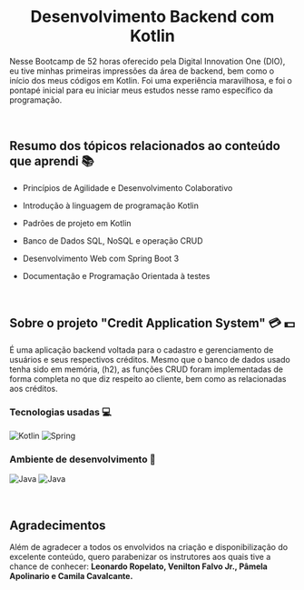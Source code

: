 <h1 align="center">Desenvolvimento Backend com Kotlin </h1>

Nesse Bootcamp de 52 horas oferecido pela Digital Innovation One (DIO), eu tive minhas primeiras impressões da área de backend, bem como o início dos meus códigos em Kotlin. Foi uma experiência maravilhosa, e foi o pontapé inicial para eu iniciar meus estudos nesse ramo específico da programação.

<br>

## Resumo dos tópicos relacionados ao conteúdo que aprendi &#128218;

* Princípios de Agilidade e Desenvolvimento Colaborativo

* Introdução à linguagem de programação Kotlin

* Padrões de projeto em Kotlin

* Banco de Dados SQL, NoSQL e operação CRUD

* Desenvolvimento Web com Spring Boot 3

* Documentação e Programação Orientada à testes 

<br>

## Sobre o projeto "Credit Application System" &#128179; &#128181; 

É uma aplicação backend voltada para o cadastro e gerenciamento de usuários e seus respectivos créditos. Mesmo que o banco de dados usado tenha sido em memória, (h2), as funções CRUD foram implementadas de forma completa no que diz respeito ao cliente, bem como as relacionadas aos créditos.    

### Tecnologias usadas &#128187;

![Kotlin](https://img.shields.io/badge/Kotlin-0095D5?&style=for-the-badge&logo=kotlin&logoColor=white) ![Spring](    https://img.shields.io/badge/Spring-6DB33F?style=for-the-badge&logo=spring&logoColor=white)

### Ambiente de desenvolvimento &#128295;

![Java](https://img.shields.io/badge/Windows-0078D6?style=for-the-badge&logo=windows&logoColor=white)
![Java](https://img.shields.io/badge/IntelliJ_IDEA-000000.svg?style=for-the-badge&logo=intellij-idea&logoColor=white)

<br>

## Agradecimentos

Além de agradecer a todos os envolvidos na criação e disponibilização do excelente conteúdo, quero parabenizar os instrutores aos quais tive a chance de conhecer: <strong> Leonardo Ropelato, Venilton Falvo Jr., Pâmela Apolinario e Camila Cavalcante. </strong>